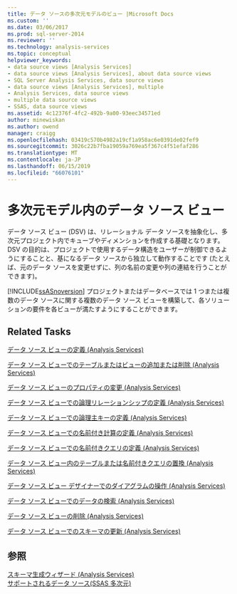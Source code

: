 ```yaml
---
title: データ ソースの多次元モデルのビュー |Microsoft Docs
ms.custom: ''
ms.date: 03/06/2017
ms.prod: sql-server-2014
ms.reviewer: ''
ms.technology: analysis-services
ms.topic: conceptual
helpviewer_keywords:
- data source views [Analysis Services]
- data source views [Analysis Services], about data source views
- SQL Server Analysis Services, data source views
- data source views [Analysis Services], multiple
- Analysis Services, data source views
- multiple data source views
- SSAS, data source views
ms.assetid: 4c12376f-4fc2-492b-9a00-93eec34571ed
author: minewiskan
ms.author: owend
manager: craigg
ms.openlocfilehash: 03419c570b4982a19cf1a958ac6e0391de02fef9
ms.sourcegitcommit: 3026c22b7fba19059a769ea5f367c4f51efaf286
ms.translationtype: MT
ms.contentlocale: ja-JP
ms.lasthandoff: 06/15/2019
ms.locfileid: "66076101"
---
```

# <a name="data-source-views-in-multidimensional-models"></a>多次元モデル内のデータ ソース ビュー
  データ ソース ビュー (DSV) は、リレーショナル データ ソースを抽象化し、多次元プロジェクト内でキューブやディメンションを作成する基礎となります。 DSV の目的は、プロジェクトで使用するデータ構造をユーザーが制御できるようにすることと、基になるデータ ソースから独立して動作することです (たとえば、元のデータ ソースを変更せずに、列の名前の変更や列の連結を行うことができます)。  
  
 [!INCLUDE[ssASnoversion](../../includes/ssasnoversion-md.md)] プロジェクトまたはデータベースでは 1 つまたは複数のデータ ソースに関する複数のデータ ソース ビューを構築して、各ソリューションの要件を各ビューが満たすようにすることができます。  
  
## <a name="related-tasks"></a>Related Tasks  
 [データ ソース ビューの定義 (Analysis Services)](defining-a-data-source-view-analysis-services.md)  
  
 [データ ソース ビューでのテーブルまたはビューの追加または削除 (Analysis Services)](adding-or-removing-tables-or-views-in-a-data-source-view-analysis-services.md)  
  
 [データ ソース ビューのプロパティの変更 (Analysis Services)](change-properties-in-a-data-source-view-analysis-services.md)  
  
 [データ ソース ビューでの論理リレーションシップの定義 (Analysis Services)](define-logical-relationships-in-a-data-source-view-analysis-services.md)  
  
 [データ ソース ビューでの論理主キーの定義 (Analysis Services)](define-logical-primary-keys-in-a-data-source-view-analysis-services.md)  
  
 [データ ソース ビューでの名前付き計算の定義 (Analysis Services)](define-named-calculations-in-a-data-source-view-analysis-services.md)  
  
 [データ ソース ビューでの名前付きクエリの定義 (Analysis Services)](define-named-queries-in-a-data-source-view-analysis-services.md)  
  
 [データ ソース ビュー内のテーブルまたは名前付きクエリの置換 (Analysis Services)](replace-a-table-or-a-named-query-in-a-data-source-view-analysis-services.md)  
  
 [データ ソース ビュー デザイナーでのダイアグラムの操作 (Analysis Services)](work-with-diagrams-in-data-source-view-designer-analysis-services.md)  
  
 [データ ソース ビューでのデータの検索 (Analysis Services)](explore-data-in-a-data-source-view-analysis-services.md)  
  
 [データ ソース ビューの削除 (Analysis Services)](delete-a-data-source-view-analysis-services.md)  
  
 [データ ソース ビューでのスキーマの更新 (Analysis Services)](refresh-the-schema-in-a-data-source-view-analysis-services.md)  
  
## <a name="see-also"></a>参照  
 [スキーマ生成ウィザード (Analysis Services)](schema-generation-wizard-analysis-services.md)   
 [サポートされるデータ ソース&#40;SSAS 多次元&#41;](supported-data-sources-ssas-multidimensional.md)  
  
  
